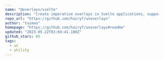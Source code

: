 ```yaml
---
name: "@overlays/svelte"
description: "Create imperative overlays in Svelte applications, supporting context inheritance."
repo_url: "https://github.com/hairyf/unoverlays"
author: "tuimao"
homepage: "https://github.com/hairyf/unoverlays#readme"
updated: "2023-05-22T03:04:41.188Z"
github_stars: 65
tags: 
  - ui
  - utility
---
```

